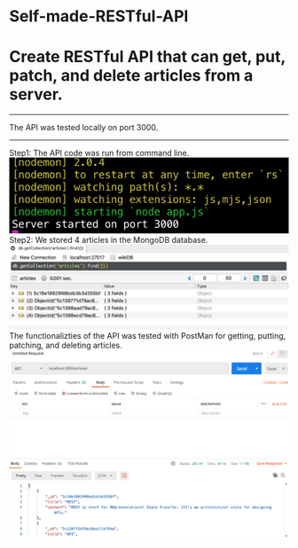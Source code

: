 # Self-made-RESTful-API
<h1>Create RESTful API that can get, put, patch, and delete articles from a server.</h1>
<hr>
The API was tested locally on port 3000.
<hr>
Step1: The API code was run from command line.
<img src="display1.png" alt="Display">
Step2: We stored 4 articles in the MongoDB database.
<img src="display2.png" alt="Display">
The functionalizties of the API was tested with PostMan for getting, putting, patching, and deleting articles.
<img src="display3.png" alt="Display">
